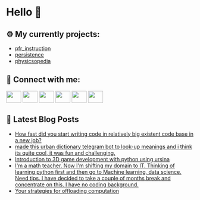 # Hello 👋

## ⚙️ My currently projects:
- [pfr_instruction](https://github.com/bullbesh/pfr_instruction)
- [persistence](https://github.com/bullbesh/persistence)
- [physicsopedia](https://github.com/bullbesh/physicsopedia)

## 🔎 Connect with me:
[<img height="32" width="40" src="https://cdn.jsdelivr.net/npm/simple-icons@v5/icons/telegram.svg" />](https://t.me/bullbesh)
[<img height="32" width="40" src="https://cdn.jsdelivr.net/npm/simple-icons@v5/icons/vk.svg" />](https://vk.com/bullbesh)
[<img height="32" width="40" src="https://cdn.jsdelivr.net/npm/simple-icons@v5/icons/twitter.svg" />](https://twitter.com/bullbesh1)
[<img height="32" width="40" src="https://cdn.jsdelivr.net/npm/simple-icons@v5/icons/instagram.svg" />](https://www.instagram.com/bullbesh)
[<img height="32" width="40" src="https://cdn.jsdelivr.net/npm/simple-icons@v5/icons/reddit.svg" />](https://www.reddit.com/user/bullbesh)
[<img height="32" width="40" src="https://cdn.jsdelivr.net/npm/simple-icons@v5/icons/youtube.svg" />](https://www.youtube.com/channel/UCtfjRs6uzgq5mfm8S06WTcg)

## 📕 Latest Blog Posts
<!-- BLOG-POST-LIST:START -->
- [How fast did you start writing code in relatively big existent code base in a new job?](https://www.reddit.com/r/Python/comments/sx84ga/how_fast_did_you_start_writing_code_in_relatively/)
- [made this urban dictionary telegram bot to look-up meanings and i think its quite cool, it was fun and challenging.](https://www.reddit.com/r/Python/comments/sx7sbj/made_this_urban_dictionary_telegram_bot_to_lookup/)
- [Introduction to 3D game development with python using ursina](https://www.reddit.com/r/Python/comments/sx7pe2/introduction_to_3d_game_development_with_python/)
- [I&#39;m a math teacher. Now I&#39;m shifting my domain to IT. Thinking of learning python first and then go to Machine learning, data science. Need tips. I have decided to take a couple of months break and concentrate on this. I have no coding background.](https://www.reddit.com/r/Python/comments/sx6043/im_a_math_teacher_now_im_shifting_my_domain_to_it/)
- [Your strategies for offloading computation](https://www.reddit.com/r/Python/comments/sx5zjw/your_strategies_for_offloading_computation/)
<!-- BLOG-POST-LIST:END -->
